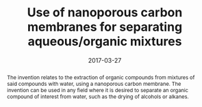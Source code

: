 ---
title: "Use of nanoporous carbon membranes for separating aqueous/organic mixtures"
date: 2017-03-27
publishDate: 2017-03-27
authors: ["Lyderic Bocquet", "Alessandro Siria", "Benoit Laborie", "Hiroaki Yoshida", "Simon Gravelle"]
publication_types: ["8"]
abstract: "The invention relates to the extraction of organic compounds from mixtures of said compounds with water, using a nanoporous carbon membrane. The invention can be used in any field where it is desired to separate an organic compound of interest from water, such as the drying of alcohols or alkanes."
featured: true
publication: "US patent"
links:
  - icon_pack: fas
    icon: scroll
    name: Link
    url: 'https://patents.justia.com/patent/11541359'
---